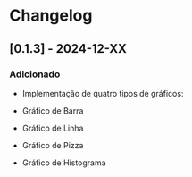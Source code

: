 # Changelog

## [0.1.3] - 2024-12-XX
### Adicionado
- Implementação de quatro tipos de gráficos:

- Gráfico de Barra
- Gráfico de Linha
- Gráfico de Pizza
- Gráfico de Histograma
